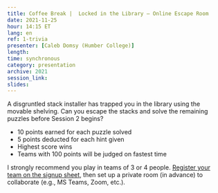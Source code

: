 ```yaml
---
title: Coffee Break |  Locked in the Library – Online Escape Room
date: 2021-11-25
hour: 14:15 ET
lang: en
ref: 1-trivia
presenter: [Caleb Domsy (Humber College)]
length:
time: synchronous
category: presentation
archive: 2021
session_link:
slides:
---
```

A disgruntled stack installer has trapped you in the library using the movable shelving. Can you escape the stacks and solve the remaining puzzles before Session 2 begins?  
<!--more-->
- 10 points earned for each puzzle solved
- 5 points deducted for each hint given
- Highest score wins
- Teams with 100 points will be judged on fastest time

I strongly recommend you play in teams of 3 or 4 people. [Register your team on the signup sheet](https://humberital-my.sharepoint.com/:x:/g/personal/n01081239_humber_ca/ERedSMR7a0FKu-qzamnsSUIBv-bmf0z5Feobhjv1DncXUQ?e=QldslH), then set up a private room (in advance) to collaborate (e.g., MS Teams, Zoom, etc.).
